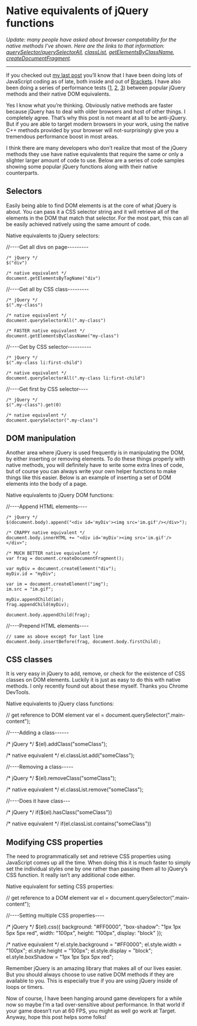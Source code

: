 # Native equivalents of jQuery functions

*Update: many people have asked about browser compatability for the native
methods I’ve shown. Here are the links to that information:
[querySelector/querySelectorAll][1], [classList][2], [getElementsByClassName][3],
[createDocumentFragment][4].*

---

If you checked out [my last post][5] you’ll know that I have been doing lots of
JavaScript coding as of late, both inside and out of [Brackets][6]. I have also
been doing a series of performance tests ([1][7], [2][8], [3][9]) between popular jQuery
methods and their native DOM equivalents.

Yes I know what you’re thinking. Obviously native methods are faster because
jQuery has to deal with older browsers and host of other things. I completely
agree. That’s why this post is not meant at all to be anti-jQuery. But if you
are able to target modern browsers in your work, using the native C++ methods
provided by your browser will not-surprisingly give you a tremendous
performance boost in most areas.

I think there are many developers who don’t realize that most of the jQuery
methods they use have native equivalents that require the same or only a
slighter larger amount of code to use. Below are a series of code samples
showing some popular jQuery functions along with their native counterparts.

## Selectors

Easily being able to find DOM elements is at the core of what jQuery is about.
You can pass it a CSS selector string and it will retrieve all of the elements
in the DOM that match that selector. For the most part, this can all be easily
achieved natively using the same amount of code.

Native equivalents to jQuery selectors:

  //----Get all divs on page---------

    /* jQuery */
    $("div")

    /* native equivalent */
    document.getElementsByTagName("div")

  //----Get all by CSS class---------

    /* jQuery */
    $(".my-class")

    /* native equivalent */
    document.querySelectorAll(".my-class")

    /* FASTER native equivalent */
    document.getElementsByClassName("my-class")

  //----Get by CSS selector----------

    /* jQuery */
    $(".my-class li:first-child")

    /* native equivalent */
    document.querySelectorAll(".my-class li:first-child")

  //----Get first by CSS selector----

    /* jQuery */
    $(".my-class").get(0)

    /* native equivalent */
    document.querySelector(".my-class")

## DOM manipulation

Another area where jQuery is used frequently is in manipulating the DOM, by
either inserting or removing elements. To do these things properly with native
methods, you will definitely have to write some extra lines of code, but of
course you can always write your own helper functions to make things like this
easier. Below is an example of inserting a set of DOM elements into the body
of a page.

Native equivalents to jQuery DOM functions:

  //----Append HTML elements----

    /* jQuery */
    $(document.body).append("<div id='myDiv'><img src='im.gif'/></div>");

    /* CRAPPY native equivalent */
    document.body.innerHTML += "<div id='myDiv'><img src='im.gif'/></div>";

    /* MUCH BETTER native equivalent */
    var frag = document.createDocumentFragment();

    var myDiv = document.createElement("div");
    myDiv.id = "myDiv";

    var im = document.createElement("img");
    im.src = "im.gif";

    myDiv.appendChild(im);
    frag.appendChild(myDiv);

    document.body.appendChild(frag);

  //----Prepend HTML elements----

    // same as above except for last line
    document.body.insertBefore(frag, document.body.firstChild);

## CSS classes

It is very easy in jQuery to add, remove, or check for the existence of CSS
classes on DOM elements. Luckily it is just as easy to do this with native
methods. I only recently found out about these myself. Thanks you Chrome
DevTools.

Native equivalents to jQuery class functions:

  // get reference to DOM element
  var el = document.querySelector(".main-content");

  //----Adding a class------

  /* jQuery */
  $(el).addClass("someClass");

  /* native equivalent */
  el.classList.add("someClass");

  //----Removing a class-----

  /* jQuery */
  $(el).removeClass("someClass");

  /* native equivalent */
  el.classList.remove("someClass");

  //----Does it have class---

  /* jQuery */
  if($(el).hasClass("someClass"))

  /* native equivalent */
  if(el.classList.contains("someClass"))

## Modifying CSS properties

The need to programmatically set and retrieve CSS properties using JavaScript
comes up all the time. When doing this it is much faster to simply set the
individual styles one by one rather than passing them all to jQuery’s CSS
function. It really isn’t any additional code either.

Native equivalent for setting CSS properties:

  // get reference to a DOM element
  var el = document.querySelector(".main-content");

  //----Setting multiple CSS properties----

  /* jQuery */
  $(el).css({
    background: "#FF0000",
    "box-shadow": "1px 1px 5px 5px red",
    width: "100px",
    height: "100px",
    display: "block"
  });

  /* native equivalent */
  el.style.background = "#FF0000";
  el.style.width = "100px";
  el.style.height = "100px";
  el.style.display = "block";
  el.style.boxShadow = "1px 1px 5px 5px red";

Remember  jQuery is an amazing library that makes all of our lives easier.
But you should always choose to use native DOM methods if they are available
to you. This is especially true if you are using jQuery inside of loops or
timers.

Now of course, I have been hanging around game developers for a while now so
maybe I’m a tad over-sensitive about performance. In that world if your game
doesn’t run at 60 FPS, you might as well go work at Target. Anyway, hope this
post helps some folks!

[1]: http://caniuse.com/#search=queryselector
[2]: http://caniuse.com/#search=classlist
[3]: http://caniuse.com/#search=getelementsbyclassname
[4]: http://www.quirksmode.org/dom/w3c_core.html#miscellaneous
[5]: http://www.leebrimelow.com/responsive-design-with-adobe-brackets/
[6]: http://brackets.io/
[7]: http://jsperf.com/jquery-css-vs-native-dom
[8]: http://jsperf.com/jquery-vs-document-queryselector
[9]: http://jsperf.com/innertext-vs-fragment

